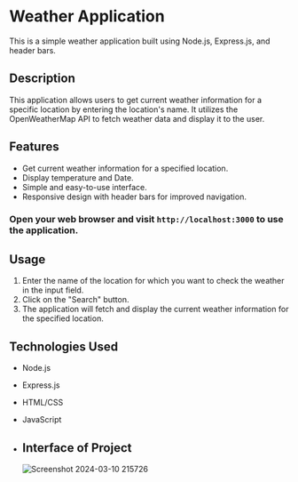 

# Weather Application

This is a simple weather application built using Node.js, Express.js, and header bars.

## Description

This application allows users to get current weather information for a specific location by entering the location's name. It utilizes the OpenWeatherMap API to fetch weather data and display it to the user.

## Features

- Get current weather information for a specified location.
- Display temperature and Date.
- Simple and easy-to-use interface.
- Responsive design with header bars for improved navigation.

### Open your web browser and visit `http://localhost:3000` to use the application.

## Usage

1. Enter the name of the location for which you want to check the weather in the input field.
2. Click on the "Search" button.
3. The application will fetch and display the current weather information for the specified location.

## Technologies Used

- Node.js
- Express.js
- HTML/CSS
- JavaScript

- ## Interface of Project

  
  ![Screenshot 2024-03-10 215726](https://github.com/Ajjuajith14/Weather_App/assets/93632064/84b1ff85-367b-4c7c-9284-bede7914d9a4)
